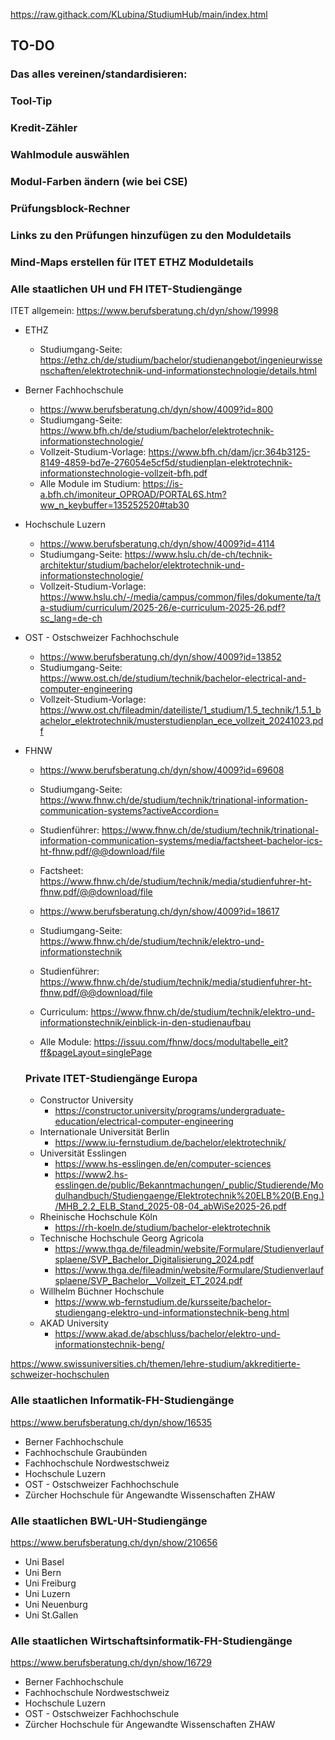 https://raw.githack.com/KLubina/StudiumHub/main/index.html

## TO-DO

### Das alles vereinen/standardisieren:
### Tool-Tip
### Kredit-Zähler
### Wahlmodule auswählen
### Modul-Farben ändern (wie bei CSE)
### Prüfungsblock-Rechner

### Links zu den Prüfungen hinzufügen zu den Moduldetails
### Mind-Maps erstellen für ITET ETHZ Moduldetails


### Alle staatlichen UH und FH ITET-Studiengänge
ITET allgemein: https://www.berufsberatung.ch/dyn/show/19998

- ETHZ
  - Studiumgang-Seite: https://ethz.ch/de/studium/bachelor/studienangebot/ingenieurwissenschaften/elektrotechnik-und-informationstechnologie/details.html
    
- Berner Fachhochschule
  - https://www.berufsberatung.ch/dyn/show/4009?id=800
  - Studiumgang-Seite: https://www.bfh.ch/de/studium/bachelor/elektrotechnik-informationstechnologie/
  - Vollzeit-Studium-Vorlage: https://www.bfh.ch/dam/jcr:364b3125-8149-4859-bd7e-276054e5cf5d/studienplan-elektrotechnik-informationstechnologie-vollzeit-bfh.pdf
  - Alle Module im Studium: https://is-a.bfh.ch/imoniteur_OPROAD/PORTAL6S.htm?ww_n_keybuffer=135252520#tab30
    
- Hochschule Luzern
  - https://www.berufsberatung.ch/dyn/show/4009?id=4114
  - Studiumgang-Seite: https://www.hslu.ch/de-ch/technik-architektur/studium/bachelor/elektrotechnik-und-informationstechnologie/
  - Vollzeit-Studium-Vorlage: https://www.hslu.ch/-/media/campus/common/files/dokumente/ta/ta-studium/curriculum/2025-26/e-curriculum-2025-26.pdf?sc_lang=de-ch
  
- OST - Ostschweizer Fachhochschule
  - https://www.berufsberatung.ch/dyn/show/4009?id=13852
  - Studiumgang-Seite: https://www.ost.ch/de/studium/technik/bachelor-electrical-and-computer-engineering
  - Vollzeit-Studium-Vorlage: https://www.ost.ch/fileadmin/dateiliste/1_studium/1.5_technik/1.5.1_bachelor_elektrotechnik/musterstudienplan_ece_vollzeit_20241023.pdf
    
- FHNW
  - https://www.berufsberatung.ch/dyn/show/4009?id=69608
  - Studiumgang-Seite: https://www.fhnw.ch/de/studium/technik/trinational-information-communication-systems?activeAccordion=
  - Studienführer: https://www.fhnw.ch/de/studium/technik/trinational-information-communication-systems/media/factsheet-bachelor-ics-ht-fhnw.pdf/@@download/file
  - Factsheet: https://www.fhnw.ch/de/studium/technik/media/studienfuhrer-ht-fhnw.pdf/@@download/file
    
  - https://www.berufsberatung.ch/dyn/show/4009?id=18617
  - Studiumgang-Seite: https://www.fhnw.ch/de/studium/technik/elektro-und-informationstechnik
  - Studienführer: https://www.fhnw.ch/de/studium/technik/media/studienfuhrer-ht-fhnw.pdf/@@download/file
  - Curriculum: https://www.fhnw.ch/de/studium/technik/elektro-und-informationstechnik/einblick-in-den-studienaufbau
  - Alle Module: https://issuu.com/fhnw/docs/modultabelle_eit?ff&pageLayout=singlePage
 
  ### Private ITET-Studiengänge Europa
  - Constructor University
    - https://constructor.university/programs/undergraduate-education/electrical-computer-engineering
  - Internationale Universität Berlin
    - https://www.iu-fernstudium.de/bachelor/elektrotechnik/
  - Universität Esslingen
    - https://www.hs-esslingen.de/en/computer-sciences
    - https://www2.hs-esslingen.de/public/Bekanntmachungen/_public/Studierende/Modulhandbuch/Studiengaenge/Elektrotechnik%20ELB%20(B.Eng.)/MHB_2.2_ELB_Stand_2025-08-04_abWiSe2025-26.pdf
  - Rheinische Hochschule Köln
    - https://rh-koeln.de/studium/bachelor-elektrotechnik
  - Technische Hochschule Georg Agricola
    - https://www.thga.de/fileadmin/website/Formulare/Studienverlaufsplaene/SVP_Bachelor_Digitalisierung_2024.pdf
    - https://www.thga.de/fileadmin/website/Formulare/Studienverlaufsplaene/SVP_Bachelor__Vollzeit_ET_2024.pdf
  - Willhelm Büchner Hochschule
    - https://www.wb-fernstudium.de/kursseite/bachelor-studiengang-elektro-und-informationstechnik-beng.html
  - AKAD University
    - https://www.akad.de/abschluss/bachelor/elektro-und-informationstechnik-beng/

https://www.swissuniversities.ch/themen/lehre-studium/akkreditierte-schweizer-hochschulen

### Alle staatlichen Informatik-FH-Studiengänge
https://www.berufsberatung.ch/dyn/show/16535
- Berner Fachhochschule
- Fachhochschule Graubünden
- Fachhochschule Nordwestschweiz
- Hochschule Luzern
- OST - Ostschweizer Fachhochschule
- Zürcher Hochschule für Angewandte Wissenschaften ZHAW

### Alle staatlichen BWL-UH-Studiengänge
https://www.berufsberatung.ch/dyn/show/210656
- Uni Basel
- Uni Bern
- Uni Freiburg
- Uni Luzern
- Uni Neuenburg
- Uni St.Gallen

### Alle staatlichen Wirtschaftsinformatik-FH-Studiengänge
https://www.berufsberatung.ch/dyn/show/16729
- Berner Fachhochschule
- Fachhochschule Nordwestschweiz
- Hochschule Luzern
- OST - Ostschweizer Fachhochschule
- Zürcher Hochschule für Angewandte Wissenschaften ZHAW
